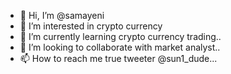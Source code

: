 - 👋 Hi, I’m @samayeni
- 👀 I’m interested in crypto currency
- 🌱 I’m currently learning crypto currency trading..
- 💞️ I’m looking to collaborate with market analyst..
- 📫 How to reach me true tweeter @sun1_dude...

<!---
samayeni/samayeni is a ✨ special ✨ repository because its `simpleman.md` (this file) appears on your GitHub profile.
You can click the Preview link to take a look at your changes.
--->
